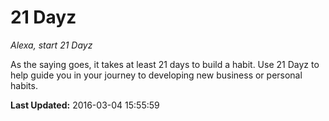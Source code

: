 # 21 Dayz
*Alexa, start 21 Dayz*

As the saying goes, it takes at least 21 days to build a habit. Use 21 Dayz to help guide you in your journey to developing new business or personal habits.

**Last Updated:** 2016-03-04 15:55:59